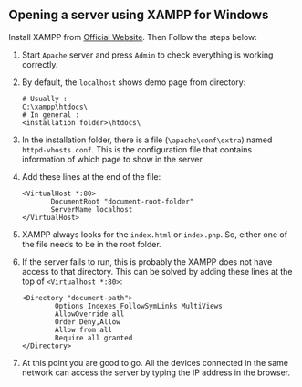 ## Opening a server using XAMPP for Windows


Install XAMPP from [Official Website](https://www.apachefriends.org/index.html). Then Follow the steps below:

1. Start `Apache` server and press `Admin` to check everything is working correctly.

2. By default, the `localhost` shows demo page from directory:

   ```shell
   # Usually :
   C:\xampp\htdocs\
   # In general :
   <installation folder>\htdocs\
   ```

3. In the installation folder, there is a file (`\apache\conf\extra`) named `httpd-vhosts.conf`.
   This is the configuration file that contains information of which page to show in the server.

4. Add these lines at the end of the file:

   ``` shell
   <VirtualHost *:80>
          DocumentRoot "document-root-folder"
          ServerName localhost
   </VirtualHost>
   ```

5. XAMPP always looks for the `index.html` or `index.php`.  So, either one of the file needs to be in the root folder.

6. If the server fails to run, this is probably the XAMPP does not have access to that directory.
   This can be solved by adding these lines at the top of `<Virtualhost *:80>`:

   ```shell
   <Directory "document-path">
           Options Indexes FollowSymLinks MultiViews
           AllowOverride all
           Order Deny,Allow
           Allow from all
           Require all granted
   </Directory>
   ```

7. At this point you are good to go. All the devices connected in the same network can access the server by typing the IP address in the browser.

